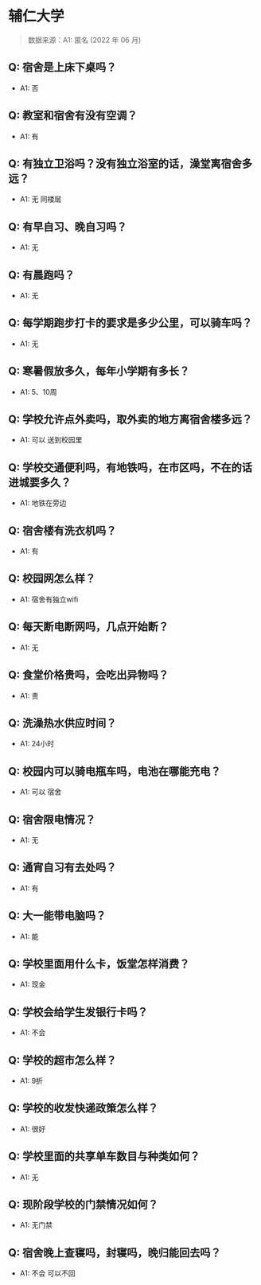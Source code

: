# 辅仁大学

> 数据来源：A1: 匿名 (2022 年 06 月)

## Q: 宿舍是上床下桌吗？

- A1: 否

## Q: 教室和宿舍有没有空调？

- A1: 有

## Q: 有独立卫浴吗？没有独立浴室的话，澡堂离宿舍多远？

- A1: 无 同楼层

## Q: 有早自习、晚自习吗？

- A1: 无

## Q: 有晨跑吗？

- A1: 无

## Q: 每学期跑步打卡的要求是多少公里，可以骑车吗？

- A1: 无

## Q: 寒暑假放多久，每年小学期有多长？

- A1: 5、10周

## Q: 学校允许点外卖吗，取外卖的地方离宿舍楼多远？

- A1: 可以 送到校园里

## Q: 学校交通便利吗，有地铁吗，在市区吗，不在的话进城要多久？

- A1: 地铁在旁边

## Q: 宿舍楼有洗衣机吗？

- A1: 有

## Q: 校园网怎么样？

- A1: 宿舍有独立wifi

## Q: 每天断电断网吗，几点开始断？

- A1: 无

## Q: 食堂价格贵吗，会吃出异物吗？

- A1: 贵

## Q: 洗澡热水供应时间？

- A1: 24小时

## Q: 校园内可以骑电瓶车吗，电池在哪能充电？

- A1: 可以 宿舍

## Q: 宿舍限电情况？

- A1: 无

## Q: 通宵自习有去处吗？

- A1: 有

## Q: 大一能带电脑吗？

- A1: 能

## Q: 学校里面用什么卡，饭堂怎样消费？

- A1: 现金

## Q: 学校会给学生发银行卡吗？

- A1: 不会

## Q: 学校的超市怎么样？

- A1: 9折

## Q: 学校的收发快递政策怎么样？

- A1: 很好

## Q: 学校里面的共享单车数目与种类如何？

- A1: 无

## Q: 现阶段学校的门禁情况如何？

- A1: 无门禁

## Q: 宿舍晚上查寝吗，封寝吗，晚归能回去吗？

- A1: 不会 可以不回

